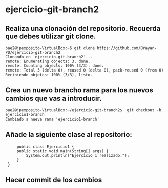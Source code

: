 # ejercicio-git-branch2
## Realiza una clonación del repositorio. Recuerda que debes utilizar git clone.
```code
bae2@jpexposito-VirtualBox:~$ git clone https://github.com/Brayan-PD/ejercicio-git-branch2
Clonando en 'ejercicio-git-branch2'...
remote: Enumerating objects: 3, done.
remote: Counting objects: 100% (3/3), done.
remote: Total 3 (delta 0), reused 0 (delta 0), pack-reused 0 (from 0)
Recibiendo objetos: 100% (3/3), listo.
```
## Crea un nuevo brancho rama para los nuevos cambios que vas a introducir.
```code
bae2@jpexposito-VirtualBox:~/ejercicio-git-branch2$  git checkout -b ejercicio1-branch
Cambiado a nueva rama 'ejercicio1-branch'
```
## Añade la siguiente clase al repositorio:
```code
     public class Ejercicio1 {
     public static void main(String[] args) {
         System.out.println("Ejercicio 1 realizado.");
     }
 }    
```
## Hacer commit de los cambios
```code

```